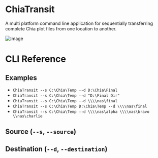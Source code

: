 # ChiaTransit
A multi platform command line application for sequentially transferring complete Chia plot files from one location to another.

![image](https://user-images.githubusercontent.com/22151993/120900452-c4f23380-c62c-11eb-9f2e-e142a6192df6.png)

# CLI Reference

## Examples

* ```ChiaTransit --s C:\Chia\Temp --d D:\Chia\Final```
* ```ChiaTransit --s C:\Chia\Temp --d "D:\Final Dir"```
* ```ChiaTransit --s C:\Chia\Temp --d \\\\nas\final```
* ```ChiaTransit --s C:\Chia\Temp D:\Chia\Temp --d \\\\nas\final```
* ```ChiaTransit --s C:\Chia\Temp --d \\\\nas\alpha \\\\nas\bravo \\nas\charlie```

## Source (```--s```, ```--source```)


## Destination (```--d```, ```--destination```)
